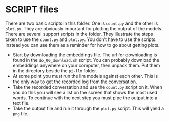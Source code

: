 # SCRIPT files

There are two basic scripts in this folder. One is `count.py` and the other is `plot.py`. They are obviously important for plotting the output of the models. There are several support scripts in the folder. They illustrate the steps taken to use the `count.py` and `plot.py`. You don't have to use the scripts. Instead you can use them as a reminder for how to go about getting plots.

- Start by downloading the embeddings file. The url for downloading is found in the `do_00_download.sh` script. You can probably download the embeddings anywhere on your computer, then unpack them. Put them in the directory beside the `pi-llm` folder.
- At some point you must run the llm models against each other. This is the only way to get the recorded log from the conversation.
- Take the recorded conversation and use the `count.py` script on it. When you do this you will see a list on the screen that shows the most used words. To continue with the next step you must pipe the output into a text file.
- Take the output file and run it through the `plot.py` script. This will yield a `png` file.


